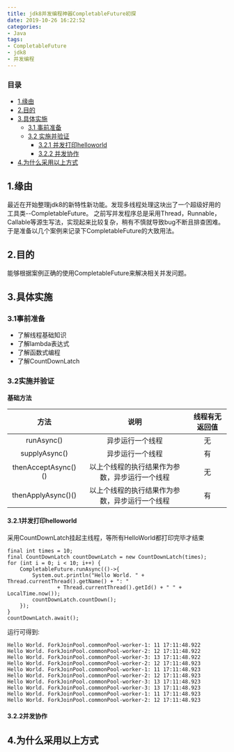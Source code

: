 ```yaml
---
title: jdk8并发编程神器CompletableFuture初探
date: 2019-10-26 16:22:52
categories:
- Java
tags:
- CompletableFuture
- jdk8
- 并发编程
---
```



### 目录
* [1.缘由](#1-缘由)
* [2.目的](#2-目的)
* [3.具体实施](#3-具体实施)
    * [3.1 事前准备](#3-1事前准备)
    * [3.2 实施并验证](#3-2实施并验证)
		* [3.2.1 并发打印helloworld](#3-2-1并发打印helloworld)
		* [3.2.2 并发协作](#3-2-2并发协作)
* [4.为什么采用以上方式](#4-为什么采用以上方式)

## 1.缘由

最近在开始整理jdk8的新特性新功能。发现多线程处理这块出了一个超级好用的工具类--CompletableFuture。
之前写并发程序总是采用Thread，Runnable，Callable等源生写法，实现起来比较复杂，稍有不慎就导致bug不断且排查困难。于是准备以几个案例来记录下CompletableFuture的大致用法。


## 2.目的

能够根据案例正确的使用CompletableFuture来解决相关并发问题。

## 3.具体实施

### 3.1事前准备

* 了解线程基础知识
* 了解lambda表达式
* 了解函数式编程
* 了解CountDownLatch

### 3.2实施并验证

**基础方法**

|方法  | 说明 | 线程有无返回值|
| :----------:| :-----------:| :-----------:|
| runAsync() | 异步运行一个线程 | 无 |
| supplyAsync() | 异步运行一个线程 | 有 |
| thenAcceptAsync()() |以上个线程的执行结果作为参数，异步运行一个线程 | 无 |
| thenApplyAsync()() |以上个线程的执行结果作为参数，异步运行一个线程 | 有 |


#### 3.2.1并发打印helloworld

采用CountDownLatch挂起主线程，等所有HelloWorld都打印完毕才结束

```
final int times = 10;
final CountDownLatch countDownLatch = new CountDownLatch(times);
for (int i = 0; i < 10; i++) {
	CompletableFuture.runAsync(()->{
		System.out.println("Hello World. " + Thread.currentThread().getName() + ": " 
				+ Thread.currentThread().getId() + " " + LocalTime.now());
		countDownLatch.countDown();
	});
}
countDownLatch.await();
```

运行可得到:

```
Hello World. ForkJoinPool.commonPool-worker-1: 11 17:11:48.922
Hello World. ForkJoinPool.commonPool-worker-2: 12 17:11:48.922
Hello World. ForkJoinPool.commonPool-worker-3: 13 17:11:48.922
Hello World. ForkJoinPool.commonPool-worker-2: 12 17:11:48.923
Hello World. ForkJoinPool.commonPool-worker-1: 11 17:11:48.923
Hello World. ForkJoinPool.commonPool-worker-2: 12 17:11:48.923
Hello World. ForkJoinPool.commonPool-worker-3: 13 17:11:48.923
Hello World. ForkJoinPool.commonPool-worker-3: 13 17:11:48.923
Hello World. ForkJoinPool.commonPool-worker-1: 11 17:11:48.923
Hello World. ForkJoinPool.commonPool-worker-2: 12 17:11:48.923
```

#### 3.2.2并发协作


## 4.为什么采用以上方式





